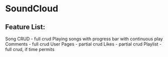 # SoundCloud
## Feature List:
Song CRUD - full crud
Playing songs with progress bar with continuous play
Comments - full crud 
User Pages - partial crud
Likes - partial crud
Playlist - full crud, if time permits

